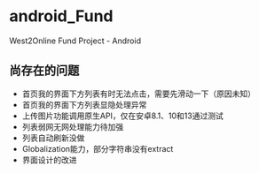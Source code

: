 # android_Fund
West2Online Fund Project - Android

## 尚存在的问题
- 首页我的界面下方列表有时无法点击，需要先滑动一下（原因未知）
- 首页我的界面下方列表显隐处理异常
- 上传图片功能调用原生API，仅在安卓8.1、10和13通过测试
- 列表弱网无网处理能力待加强
- 列表自动刷新没做
- Globalization能力，部分字符串没有extract
- 界面设计的改进
